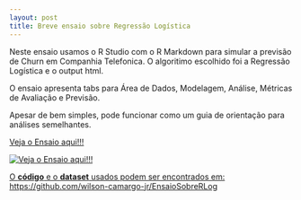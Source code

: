 ```yaml
---
layout: post
title: Breve ensaio sobre Regressão Logística
---
```


Neste ensaio usamos o R Studio com o R Markdown para simular a previsão de Churn em Companhia Telefonica. O algoritimo escolhido foi a Regressão Logística e o output html. 

O ensaio apresenta tabs para Área de Dados, Modelagem, Análise, Métricas de Avaliação e Previsão. 

Apesar de bem simples, pode funcionar como um guia de orientação para análises semelhantes.

<a href="http://htmlpreview.github.com/?https://github.com/wilson-camargo-jr/EnsaioSobreRLog/blob/master/logistic_regression.html" target="_blank">Veja o Ensaio aqui!!!</a>

<a href="http://htmlpreview.github.com/?https://github.com/wilson-camargo-jr/EnsaioSobreRLog/blob/master/logistic_regression.html" target="_blank"><img src="https://wilson-camargo-jr.github.io/img/RL.jpg" alt="Veja o Ensaio aqui!!!"></a>

<a href="https://github.com/wilson-camargo-jr/EnsaioSobreRLog" target="_blank">O **código** e o **dataset** usados podem ser encontrados em: https://github.com/wilson-camargo-jr/EnsaioSobreRLog</a>
